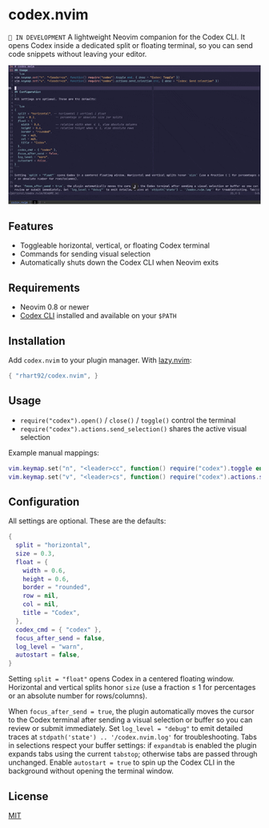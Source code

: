 # codex.nvim

`🚧 IN DEVELOPMENT` A lightweight Neovim companion for the Codex CLI. It opens Codex inside a dedicated split or floating terminal, so you can send code snippets without leaving your editor.

![Demo](./assets/demo.gif)

## Features

- Toggleable horizontal, vertical, or floating Codex terminal
- Commands for sending visual selection
- Automatically shuts down the Codex CLI when Neovim exits

## Requirements

- Neovim 0.8 or newer
- [Codex CLI](https://github.com/) installed and available on your `$PATH`

## Installation

Add `codex.nvim` to your plugin manager. With [lazy.nvim](https://github.com/folke/lazy.nvim):

```lua
{ "rhart92/codex.nvim", }
```

## Usage

- `require("codex").open()` / `close()` / `toggle()` control the terminal
- `require("codex").actions.send_selection()` shares the active visual selection

Example manual mappings:

```lua
vim.keymap.set("n", "<leader>cc", function() require("codex").toggle end, { desc = "Codex: Toggle" })
vim.keymap.set("v", "<leader>cs", function() require("codex").actions.send_selection end, { desc = "Codex: Send selection" })
```

## Configuration

All settings are optional. These are the defaults:

```lua
{
  split = "horizontal",
  size = 0.3,
  float = {
    width = 0.6,
    height = 0.6,
    border = "rounded",
    row = nil,
    col = nil,
    title = "Codex",
  },
  codex_cmd = { "codex" },
  focus_after_send = false,
  log_level = "warn",
  autostart = false,
}
```

Setting `split = "float"` opens Codex in a centered floating window. Horizontal and vertical splits honor `size` (use a fraction ≤ 1 for percentages or an absolute number for rows/columns).

When `focus_after_send = true`, the plugin automatically moves the cursor to the Codex terminal after sending a visual selection or buffer so you can review or submit immediately. Set `log_level = "debug"` to emit detailed traces at `stdpath('state') .. '/codex.nvim.log'` for troubleshooting. Tabs in selections respect your buffer settings: if `expandtab` is enabled the plugin expands tabs using the current `tabstop`; otherwise tabs are passed through unchanged. Enable `autostart = true` to spin up the Codex CLI in the background without opening the terminal window.

## License

[MIT](LICENSE)
